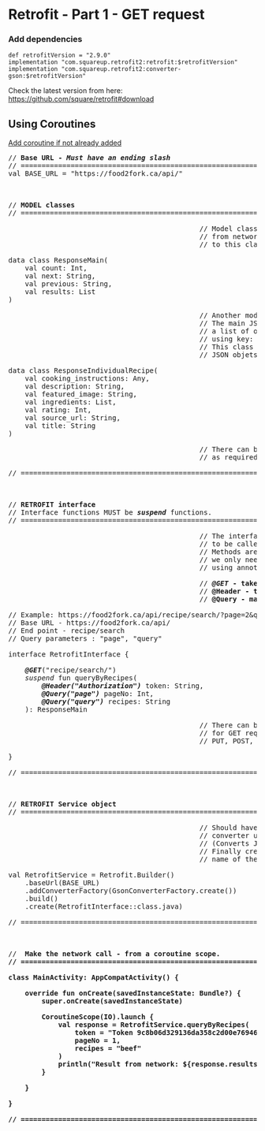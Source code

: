 # Retrofit - Part 1 - GET request

### Add dependencies
```
def retrofitVersion = "2.9.0"
implementation "com.squareup.retrofit2:retrofit:$retrofitVersion"
implementation "com.squareup.retrofit2:converter-gson:$retrofitVersion"
```
Check the latest version from here: https://github.com/square/retrofit#download

## Using Coroutines 

[Add coroutine if not already added](https://github.com/Kotlin/kotlinx.coroutines#gradle)  

<pre>
// <b>Base URL - <i>Must have an ending slash</i></b>
// ==========================================================================
val BASE_URL = "https://food2fork.ca/api/"    



// <b>MODEL classes</b>
// ==========================================================================

                                              // Model class, JSON response
                                              // from network will be mapped
                                              // to this class.

data class ResponseMain(
    val count: Int,
    val next: String,
    val previous: String,
    val results: List<ResponseIndividualRecipe>
)

                                              // Another model class.
                                              // The main JSON response contains
                                              // a list of other JSON objects
                                              // using key: "results".
                                              // This class is used for those
                                              // JSON objets.

data class ResponseIndividualRecipe(
    val cooking_instructions: Any,
    val description: String,
    val featured_image: String,
    val ingredients: List<String>,
    val rating: Int,
    val source_url: String,
    val title: String
)

                                              // There can be many other model classes
                                              // as required to map JSON response.

// ==========================================================================



// <b>RETROFIT interface</b>
// Interface functions MUST be <b><i>suspend</i></b> functions.
// ==========================================================================

                                              // The interface outlines the methods
                                              // to be called for network operations.
                                              // Methods are implemented by retrofit,
                                              // we only need to provide some information
                                              // using annotations.
                                              
                                              // <b><i>@GET</i> - takes the api end point</b>
                                              // <b>@Header</i> - takes info like token</b>
                                              // <b>@Query</i> - marks query parameters</b>
                                              
// Example: https://food2fork.ca/api/recipe/search/?page=2&query=chicken
// Base URL - https://food2fork.ca/api/
// End point - recipe/search
// Query parameters : "page", "query"

interface RetrofitInterface {

    <b><i>@GET</i></b>("recipe/search/")
    <i>suspend</i> fun queryByRecipes(
        <b><i>@Header("Authorization")</i></b> token: String,
        <b><i>@Query("page")</i></b> pageNo: Int,
        <b><i>@Query("query")</i></b> recipes: String
    ): ResponseMain

                                              // There can be other methods
                                              // for GET requests or even
                                              // PUT, POST, DELETE requests

}

// ==========================================================================



// <b>RETROFIT Service object</b>
// ==========================================================================

                                              // Should have the base url,
                                              // converter used here is Gson
                                              // (Converts JSON to Model classes).
                                              // Finally create() takes the
                                              // name of the interface.

val RetrofitService = Retrofit.Builder()
    .baseUrl(BASE_URL)
    .addConverterFactory(GsonConverterFactory.create())
    .build()
    .create(RetrofitInterface::class.java)

// ==========================================================================



// <b> Make the network call - from a coroutine scope.
// ==========================================================================

class MainActivity: AppCompatActivity() {

    override fun onCreate(savedInstanceState: Bundle?) {
        super.onCreate(savedInstanceState)
        
        CoroutineScope(IO).launch {
            val response = RetrofitService.queryByRecipes(
                token = "Token 9c8b06d329136da358c2d00e76946b0111ce2c48",
                pageNo = 1,
                recipes = "beef"
            )
            println("Result from network: ${response.results.size}")
        }
        
    }

}

// ==========================================================================

</pre>
